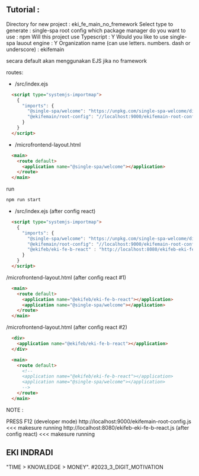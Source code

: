 
## Tutorial : 

Directory for new project : eki_fe_main_no_fremework
Select type to generate : single-spa root config
which package manager do you want to use : npm
Will this project use Typescript : Y
Would you like to use single-spa lauout engine : Y
Organization name (can use letters. numbers. dash or underscore) : ekifemain


secara default akan menggunakan EJS jika no framework


routes:

- /src/index.ejs 
```html
  <script type="systemjs-importmap">
    {
      "imports": {
        "@single-spa/welcome": "https://unpkg.com/single-spa-welcome/dist/single-spa-welcome.js",
        "@ekifemain/root-config": "//localhost:9000/ekifemain-root-config.js"
      }
    }
  </script>
```


- /microfrontend-layout.html
```html
  <main>
    <route default>
      <application name="@single-spa/welcome"></application>
    </route>
  </main>
```


run
```sh
npm run start
```


- /src/index.ejs (after config react)
```html
  <script type="systemjs-importmap">
    {
      "imports": {
        "@single-spa/welcome": "https://unpkg.com/single-spa-welcome/dist/single-spa-welcome.js",
        "@ekifemain/root-config": "//localhost:9000/ekifemain-root-config.js",
        "@ekifeb/eki-fe-b-react" : "http://localhost:8080/ekifeb-eki-fe-b-react.js"
      }
    }
  </script>
```

/microfrontend-layout.html (after config react #1)
```html
  <main>
    <route default>
      <application name="@ekifeb/eki-fe-b-react"></application>
      <application name="@single-spa/welcome"></application>
    </route>
  </main>
```

/microfrontend-layout.html (after config react #2)
```html
  <div>
    <application name="@ekifeb/eki-fe-b-react"></application>
  </div>

  <main>
    <route default>
      <!-- 
      <application name="@ekifeb/eki-fe-b-react"></application>
      <application name="@single-spa/welcome"></application>
      -->
    </route>
  </main>
  ```




NOTE :

PRESS F12 (developer mode)
http://localhost:9000/ekifemain-root-config.js <<< makesure running 
http://localhost:8080/ekifeb-eki-fe-b-react.js (after config react) <<< makesure running 


## EKI INDRADI

"TIME > KNOWLEDGE > MONEY". #2023_3_DIGIT_MOTIVATION











